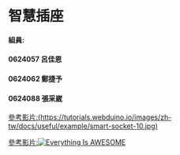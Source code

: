 # 智慧插座
#### 組員:
#### 0624057 呂佳恩
#### 0624062 鄭捷予
#### 0624088 張采崴

[參考影片:(https://tutorials.webduino.io/images/zh-tw/docs/useful/example/smart-socket-10.jpg)](https://youtu.be/nFEY_k_2zxQ)

[參考影片:![Everything Is AWESOME](https://www.google.com/url?sa=i&source=images&cd=&ved=2ahUKEwjpxe_J6r7mAhUPy4sBHaucDLQQjRx6BAgBEAQ&url=https%3A%2F%2Ftutorials.webduino.io%2Fzh-tw%2Fdocs%2Fuseful%2Fexample%2Fsmart-socket.html&psig=AOvVaw1vWaxjAoR9BFeYHTMNXAtM&ust=1576745931765059)](https://youtu.be/nFEY_k_2zxQ)
